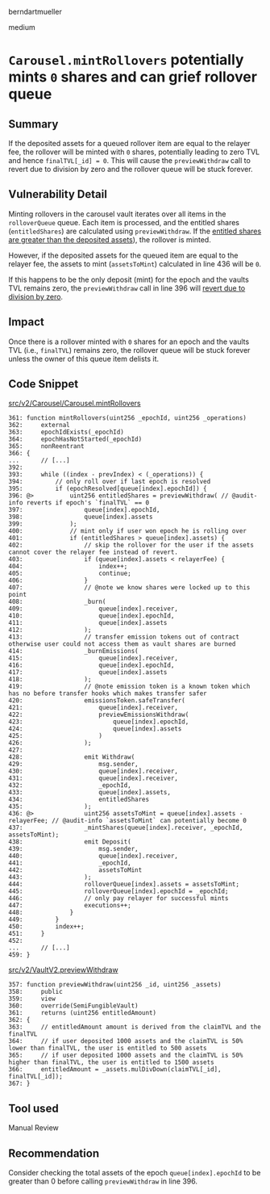 berndartmueller

medium

# `Carousel.mintRollovers` potentially mints `0` shares and can grief rollover queue

## Summary

If the deposited assets for a queued rollover item are equal to the relayer fee, the rollover will be minted with `0` shares, potentially leading to zero TVL and hence `finalTVL[_id] = 0`. This will cause the `previewWithdraw` call to revert due to division by zero and the rollover queue will be stuck forever.

## Vulnerability Detail

Minting rollovers in the carousel vault iterates over all items in the `rolloverQueue` queue. Each item is processed, and the entitled shares (`entitledShares`) are calculated using `previewWithdraw`. If the [entitled shares are greater than the deposited assets](https://github.com/sherlock-audit/2023-03-Y2K/blob/main/Earthquake/src/v2/Carousel/Carousel.sol#L403)), the rollover is minted.

However, if the deposited assets for the queued item are equal to the relayer fee, the assets to mint (`assetsToMint`) calculated in line 436 will be `0`.

If this happens to be the only deposit (mint) for the epoch and the vaults TVL remains zero, the `previewWithdraw` call in line 396 will [revert due to division by zero](https://github.com/sherlock-audit/2023-03-Y2K/blob/main/Earthquake/src/v2/VaultV2.sol#L366).

## Impact

Once there is a rollover minted with `0` shares for an epoch and the vaults TVL (i.e., `finalTVL`) remains zero, the rollover queue will be stuck forever unless the owner of this queue item delists it.

## Code Snippet

[src/v2/Carousel/Carousel.mintRollovers](https://github.com/sherlock-audit/2023-03-Y2K/blob/main/Earthquake/src/v2/Carousel/Carousel.sol#L396-L399)

```solidity
361: function mintRollovers(uint256 _epochId, uint256 _operations)
362:     external
363:     epochIdExists(_epochId)
364:     epochHasNotStarted(_epochId)
365:     nonReentrant
366: {
...      // [...]
392:
393:     while ((index - prevIndex) < (_operations)) {
394:         // only roll over if last epoch is resolved
395:         if (epochResolved[queue[index].epochId]) {
396: @>          uint256 entitledShares = previewWithdraw( // @audit-info reverts if epoch's `finalTVL` == 0
397:                 queue[index].epochId,
398:                 queue[index].assets
399:             );
400:             // mint only if user won epoch he is rolling over
401:             if (entitledShares > queue[index].assets) {
402:                 // skip the rollover for the user if the assets cannot cover the relayer fee instead of revert.
403:                 if (queue[index].assets < relayerFee) {
404:                     index++;
405:                     continue;
406:                 }
407:                 // @note we know shares were locked up to this point
408:                 _burn(
409:                     queue[index].receiver,
410:                     queue[index].epochId,
411:                     queue[index].assets
412:                 );
413:                 // transfer emission tokens out of contract otherwise user could not access them as vault shares are burned
414:                 _burnEmissions(
415:                     queue[index].receiver,
416:                     queue[index].epochId,
417:                     queue[index].assets
418:                 );
419:                 // @note emission token is a known token which has no before transfer hooks which makes transfer safer
420:                 emissionsToken.safeTransfer(
421:                     queue[index].receiver,
422:                     previewEmissionsWithdraw(
423:                         queue[index].epochId,
424:                         queue[index].assets
425:                     )
426:                 );
427:
428:                 emit Withdraw(
429:                     msg.sender,
430:                     queue[index].receiver,
431:                     queue[index].receiver,
432:                     _epochId,
433:                     queue[index].assets,
434:                     entitledShares
435:                 );
436: @>              uint256 assetsToMint = queue[index].assets - relayerFee; // @audit-info `assetsToMint` can potentially become 0
437:                 _mintShares(queue[index].receiver, _epochId, assetsToMint);
438:                 emit Deposit(
439:                     msg.sender,
440:                     queue[index].receiver,
441:                     _epochId,
442:                     assetsToMint
443:                 );
444:                 rolloverQueue[index].assets = assetsToMint;
445:                 rolloverQueue[index].epochId = _epochId;
446:                 // only pay relayer for successful mints
447:                 executions++;
448:             }
449:         }
450:         index++;
451:     }
452:
...      // [...]
459: }
```

[src/v2/VaultV2.previewWithdraw](https://github.com/sherlock-audit/2023-03-Y2K/blob/main/Earthquake/src/v2/VaultV2.sol#L366)

```solidity
357: function previewWithdraw(uint256 _id, uint256 _assets)
358:     public
359:     view
360:     override(SemiFungibleVault)
361:     returns (uint256 entitledAmount)
362: {
363:     // entitledAmount amount is derived from the claimTVL and the finalTVL
364:     // if user deposited 1000 assets and the claimTVL is 50% lower than finalTVL, the user is entitled to 500 assets
365:     // if user deposited 1000 assets and the claimTVL is 50% higher than finalTVL, the user is entitled to 1500 assets
366:     entitledAmount = _assets.mulDivDown(claimTVL[_id], finalTVL[_id]);
367: }
```

## Tool used

Manual Review

## Recommendation

Consider checking the total assets of the epoch `queue[index].epochId` to be greater than 0 before calling `previewWithdraw` in line 396.
